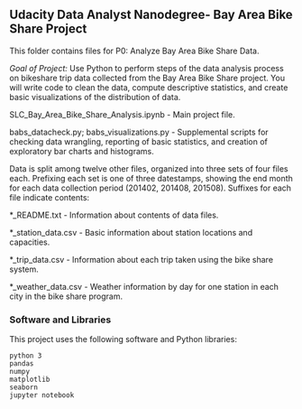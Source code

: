 ## Udacity Data Analyst Nanodegree- Bay Area Bike Share Project

This folder contains files for P0: Analyze Bay Area Bike Share Data.

*Goal of Project:* 
Use Python to perform steps of the data analysis process on bikeshare trip data collected from the Bay Area Bike Share project. You will write code to clean the data, compute descriptive statistics, and create basic visualizations of the distribution of data.

SLC_Bay_Area_Bike_Share_Analysis.ipynb - Main project file.

babs\_datacheck.py; babs\_visualizations.py - Supplemental scripts for checking
data wrangling, reporting of basic statistics, and creation of exploratory bar
charts and histograms.

Data is split among twelve other files, organized into three sets of four files
each. Prefixing each set is one of three datestamps, showing the end month for
each data collection period (201402, 201408, 201508). Suffixes for each file
indicate contents:

\*\_README.txt - Information about contents of data files.

\*\_station\_data.csv - Basic information about station locations and
capacities.

\*\_trip\_data.csv - Information about each trip taken using the bike share
system.

\*\_weather\_data.csv - Weather information by day for one station in each
city in the bike share program.


### Software and Libraries

This project uses the following software and Python libraries:

    python 3
    pandas 
    numpy 
    matplotlib
    seaborn 
    jupyter notebook
